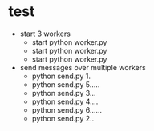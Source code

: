 # test
* start 3 workers
  * start python worker.py
  * start python worker.py
  * start python worker.py
* send messages over multiple workers
  * python send.py 1.
  * python send.py 5.....
  * python send.py 3...
  * python send.py 4....
  * python send.py 6......
  * python send.py 2..
